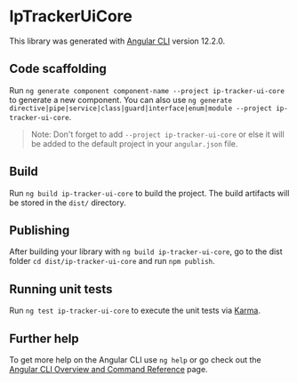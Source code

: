 # IpTrackerUiCore

This library was generated with [Angular CLI](https://github.com/angular/angular-cli) version 12.2.0.

## Code scaffolding

Run `ng generate component component-name --project ip-tracker-ui-core` to generate a new component. You can also use `ng generate directive|pipe|service|class|guard|interface|enum|module --project ip-tracker-ui-core`.
> Note: Don't forget to add `--project ip-tracker-ui-core` or else it will be added to the default project in your `angular.json` file. 

## Build

Run `ng build ip-tracker-ui-core` to build the project. The build artifacts will be stored in the `dist/` directory.

## Publishing

After building your library with `ng build ip-tracker-ui-core`, go to the dist folder `cd dist/ip-tracker-ui-core` and run `npm publish`.

## Running unit tests

Run `ng test ip-tracker-ui-core` to execute the unit tests via [Karma](https://karma-runner.github.io).

## Further help

To get more help on the Angular CLI use `ng help` or go check out the [Angular CLI Overview and Command Reference](https://angular.io/cli) page.
